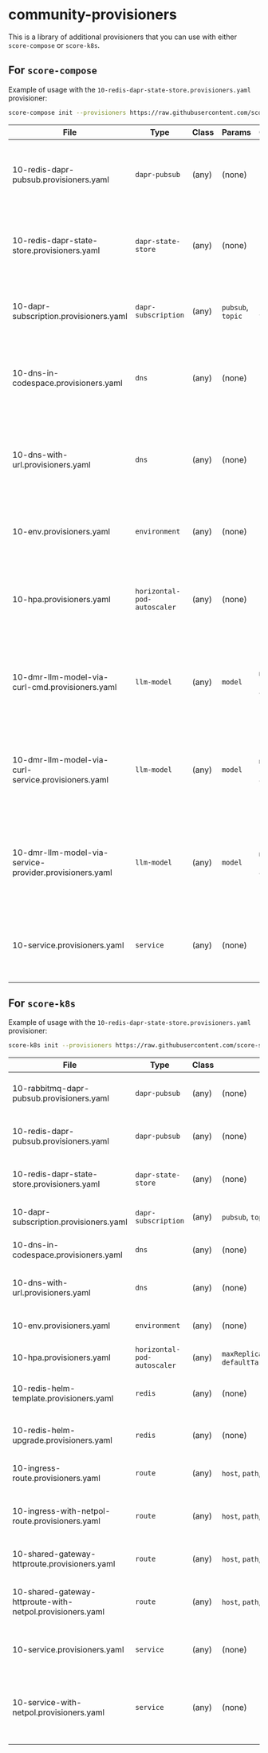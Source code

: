 # community-provisioners

This is a library of additional provisioners that you can use with either `score-compose` or `score-k8s`.

## For `score-compose`

Example of usage with the `10-redis-dapr-state-store.provisioners.yaml` provisioner:
```bash
score-compose init --provisioners https://raw.githubusercontent.com/score-spec/community-provisioners/refs/heads/main/dapr-state-store/score-compose/10-redis-dapr-state-store.provisioners.yaml
```

| File | Type | Class | Params | Outputs | Description
| ---- | ---- | ----- | ------ | ------- | -----------
| 10-redis-dapr-pubsub.provisioners.yaml                  | `dapr-pubsub`               | (any)   | (none)            | `name`                    | Generates a Dapr PubSub `Component` pointing to a Redis `Service`.
| 10-redis-dapr-state-store.provisioners.yaml             | `dapr-state-store`          | (any)   | (none)            | `name`                    | Generates a Dapr StateStore `Component` pointing to a Redis `Service`.
| 10-dapr-subscription.provisioners.yaml                  | `dapr-subscription`         | (any)   | `pubsub`, `topic` | `name`, `topic`           | Generates a Dapr `Subscription` on a given Topic and `PubSub`.
| 10-dns-in-codespace.provisioners.yaml                   | `dns`                       | (any)   | (none)            | `host`, `url`             | Gets the forwarded port URL in current GitHub Codespace on port `8080`.
| 10-dns-with-url.provisioners.yaml                       | `dns`                       | (any)   | (none)            | `host`, `url`             | Outputs a `*.localhost` domain as the hostname and associated URL in http on port `8080`.
| 10-env.provisioners.yaml                                | `environment`               | (any)   | (none)            | (none)                    | Loads environment variables from a local `.env` file.
| 10-hpa.provisioners.yaml                                | `horizontal-pod-autoscaler` | (any)   | (none)            | (none)                    | Generates an empty object because HPA is not supported in Docker Compose.
| 10-dmr-llm-model-via-curl-cmd.provisioners.yaml         | `llm-model`                 | (any)   | `model`           | `model`, `url`, `api-key` | Runs `curl` to download the model with the Docker Model Runner (DMR).
| 10-dmr-llm-model-via-curl-service.provisioners.yaml     | `llm-model`                 | (any)   | `model`           | `model`, `url`, `api-key` | Generates a `curl` service downloading the model with the Docker Model Runner (DMR).
| 10-dmr-llm-model-via-service-provider.provisioners.yaml | `llm-model`                 | (any)   | `model`           | `model`, `url`, `api-key` | Generates the LLM model service via the Docker Model Runner (DMR) provider.
| 10-service.provisioners.yaml                            | `service`                   | (any)   | (none)            | `name`                    | Outputs the name of the Workload dependency if it exists in the list of Workloads.

## For `score-k8s`

Example of usage with the `10-redis-dapr-state-store.provisioners.yaml` provisioner:
```bash
score-k8s init --provisioners https://raw.githubusercontent.com/score-spec/community-provisioners/refs/heads/main/dapr-state-store/score-k8s/10-redis-dapr-state-store.provisioners.yaml
```

| File | Type | Class | Params | Outputs | Description
| ---- | ---- | ----- | ------ | ------- | -----------
| 10-rabbitmq-dapr-pubsub.provisioners.yaml                  | `dapr-pubsub`               | (any)   | (none)                                                                 | `name`                                  | Generates a Dapr PubSub `Component` pointing to a RabbitMQ `StatefulSet`.
| 10-redis-dapr-pubsub.provisioners.yaml                     | `dapr-pubsub`               | (any)   | (none)                                                                 | `name`                                  | Generates a Dapr PubSub `Component` pointing to a Redis `StatefulSet`.
| 10-redis-dapr-state-store.provisioners.yaml                | `dapr-state-store`          | (any)   | (none)                                                                 | `name`                                  | Generates a Dapr StateStore `Component` pointing to a Redis `StatefulSet`.
| 10-dapr-subscription.provisioners.yaml                     | `dapr-subscription`         | (any)   | `pubsub`, `topic`                                                      | `name`, `topic`                         | Generates a Dapr `Subscription` on a given Topic and `PubSub`.
| 10-dns-in-codespace.provisioners.yaml                      | `dns`                       | (any)   | (none)                                                                 | `host`, `url`                           | Get the forwarded port URL in current GitHub Codespace on port `80`.
| 10-dns-with-url.provisioners.yaml                          | `dns`                       | (any)   | (none)                                                                 | `host`, `url`                           | Outputs a `*.localhost` domain as the hostname and associated URL in http on port `80`.
| 10-env.provisioners.yaml                                   | `environment`               | (any)   | (none)                                                                 | (none)                                  | Loads environment variables from a local `.env` file.
| 10-hpa.provisioners.yaml                                   | `horizontal-pod-autoscaler` | (any)   | `maxReplicas`, `minReplicas`, `defaultTargetCPUUtilizationPercentage`  | (none)                                  | Generates an `HorizontalPodAutoscaler` manifest.
| 10-redis-helm-template.provisioners.yaml                   | `redis`                     | (any)   | (none)                                                                 | `host`, `password`, `port`, `username`  | Generates the manifests of the `bitnami/redis` Helm chart.
| 10-redis-helm-upgrade.provisioners.yaml                    | `redis`                     | (any)   | (none)                                                                 | `host`, `password`, `port`, `username`  | Deploys the `bitnami/redis` Helm chart in an existing cluster.
| 10-ingress-route.provisioners.yaml                         | `route`                     | (any)   | `host`, `path`, `port`                                                 | (none)                                  | Provisions an Ingress route on a shared Nginx instance.
| 10-ingress-with-netpol-route.provisioners.yaml             | `route`                     | (any)   | `host`, `path`, `port`                                                 | (none)                                  | Provisions an Ingress route on a shared Nginx instance, and a NetworkPolicy between them.
| 10-shared-gateway-httproute.provisioners.yaml              | `route`                     | (any)   | `host`, `path`, `port`                                                 | (none)                                  | Generates an `HTTPRoute` attached to a shared `Gateway`.
| 10-shared-gateway-httproute-with-netpol.provisioners.yaml  | `route`                     | (any)   | `host`, `path`, `port`                                                 | (none)                                  | Generates an `HTTPRoute` attached to a shared `Gateway`, and a NetworkPolicy between them.
| 10-service.provisioners.yaml                               | `service`                   | (any)   | (none)                                                                 | `name`                                  | Outputs the name of the Workload dependency if it exists in the list of Workloads.
| 10-service-with-netpol.provisioners.yaml                   | `service`                   | (any)   | (none)                                                                 | `name`                                  | Outputs the name of the Workload dependency if it exists in the list of Workloads, and generate NetworkPolicies between them.
